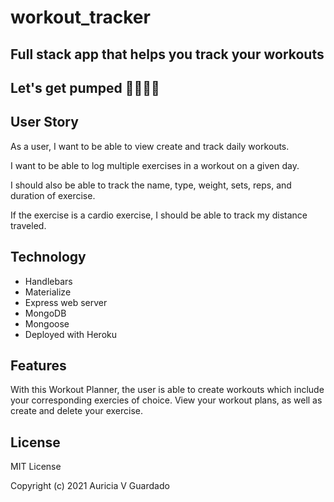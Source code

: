 # workout_tracker

## ​​​​Full stack app that helps you track your workouts

 Let's get pumped 💪🏽👊🏽
--------

## User Story
As a user, I want to be able to view create and track daily workouts.

I want to be able to log multiple exercises in a workout on a given day. 

I should also be able to track the name, type, weight, sets, reps, and duration of exercise.

If the exercise is a cardio exercise, I should be able to track my distance traveled.

## Technology
* Handlebars 
* Materialize  
* Express web server
* MongoDB
* Mongoose
* Deployed with Heroku 

## Features

With this Workout Planner, the user is able to create workouts which include your corresponding exercies of choice. View your workout plans, as well as create and delete your exercise.

## License

MIT License

Copyright (c) 2021 Auricia V Guardado
